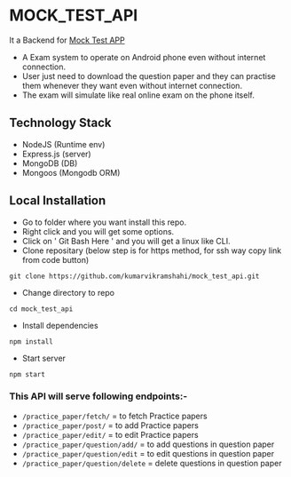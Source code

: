 # MOCK_TEST_API
It a Backend for [Mock Test APP](https://github.com/kumarvikramshahi/Mock_Test_APP)
* A Exam system to operate on Android phone even without internet connection.
* User just need to download the question paper and they can practise them whenever they want even without internet connection.
* The exam will simulate like real online exam on the phone itself.

## Technology Stack
* NodeJS (Runtime env)
* Express.js (server)
* MongoDB (DB)
* Mongoos (Mongodb ORM)

## Local Installation
* Go to folder where you want install this repo.
* Right click and you will get some options.
* Click on ' Git Bash Here ' and you will get a linux like CLI.
* Clone repositary (below step is for https method, for ssh way copy link from code button)
```
git clone https://github.com/kumarvikramshahi/mock_test_api.git
```
* Change directory to repo
```
cd mock_test_api
```
* Install dependencies
```
npm install
```
* Start server
```
npm start
```

### This API will serve following endpoints:-
* `/practice_paper/fetch/` = to fetch Practice papers
* `/practice_paper/post/` = to add Practice papers
* `/practice_paper/edit/` = to edit Practice papers
* `/practice_paper/question/add/` = to add questions in question paper
* `/practice_paper/question/edit` = to edit questions in question paper
* `/practice_paper/question/delete` = delete questions in question paper
